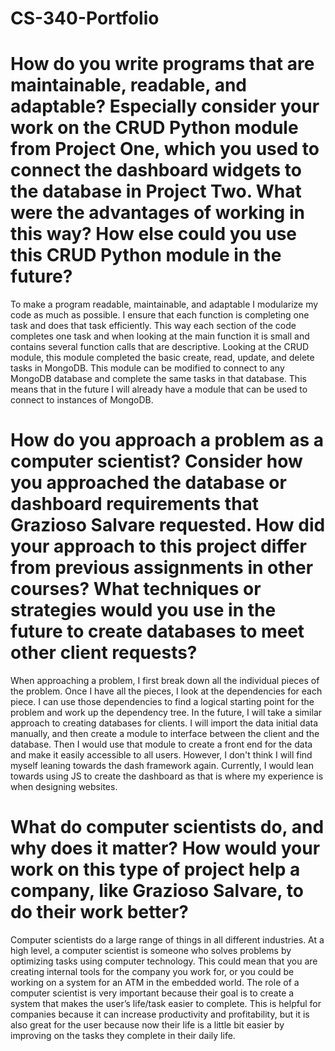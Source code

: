 # CS-340-Portfolio

# How do you write programs that are maintainable, readable, and adaptable? Especially consider your work on the CRUD Python module from Project One, which you used to connect the dashboard widgets to the database in Project Two.  What were the advantages of working in this way? How else could you use this CRUD Python module in the future?
To make a program readable, maintainable, and adaptable I modularize my code as much as possible.  I ensure that each function is completing one task and does that task efficiently.  This way each section of the code completes one task and when looking at the main function it is small and contains several function calls that are descriptive.  Looking at the CRUD module, this module completed the basic create, read, update, and delete tasks in MongoDB.  This module can be modified to connect to any MongoDB database and complete the same tasks in that database.  This means that in the future I will already have a module that can be used to connect to instances of MongoDB.

# How do you approach a problem as a computer scientist? Consider how you approached the database or dashboard requirements that Grazioso Salvare requested. How did your approach to this project differ from previous assignments in other courses? What techniques or strategies would you use in the future to create databases to meet other client requests?
When approaching a problem, I first break down all the individual pieces of the problem.  Once I have all the pieces, I look at the dependencies for each piece.  I can use those dependencies to find a logical starting point for the problem and work up the dependency tree.  In the future, I will take a similar approach to creating databases for clients.  I will import the data initial data manually, and then create a module to interface between the client and the database.  Then I would use that module to create a front end for the data and make it easily accessible to all users.  However, I don't think I will find myself leaning towards the dash framework again.  Currently, I would lean towards using JS to create the dashboard as that is where my experience is when designing websites.

# What do computer scientists do, and why does it matter? How would your work on this type of project help a company, like Grazioso Salvare, to do their work better?
Computer scientists do a large range of things in all different industries.  At a high level, a computer scientist is someone who solves problems by optimizing tasks using computer technology.  This could mean that you are creating internal tools for the company you work for, or you could be working on a system for an ATM in the embedded world.  The role of a computer scientist is very important because their goal is to create a system that makes the user’s life/task easier to complete.  This is helpful for companies because it can increase productivity and profitability, but it is also great for the user because now their life is a little bit easier by improving on the tasks they complete in their daily life.
